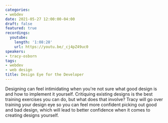```yaml
---
categories:
- webdev
date: 2021-05-27 12:00:00-04:00
draft: false
featured: true
recordings:
  youtube:
    length: '1:08:28'
    url: https://youtu.be/_cj4pZ49uc0
speakers:
- tracy-osborn
tags:
- webdev
- web design
title: Design Eye for the Developer
---
```



Designing can feel intimidating when you're not sure what good design is and how to implement it yourself. Critiquing existing designs is the best training exercises you can do, but what does that involve? Tracy will go over training your design eye so you can feel more confident picking out good and bad design, which will lead to better confidence when it comes to creating designs yourself.
